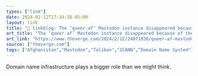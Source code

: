 ```yaml
---
types: ["link"]
date: 2024-02-12T17:34:18-05:00
layout: link
title: "🔗 linkblog: The ‘queer.af’ Mastodon instance disappeared because of the Taliban'"
art_title: "The ‘queer.af’ Mastodon instance disappeared because of the Taliban"
art_link: "https://www.theverge.com/2024/2/12/24071036/queer-af-mastodon-taliban-shut-down-afghanistan"
source: ["theverge.com"]
tags: ["Afghanistan","Mastodon","Taliban","ICANN","Domain Name System"]
---
```

Domain name infrastructure plays a bigger role than we might think.
